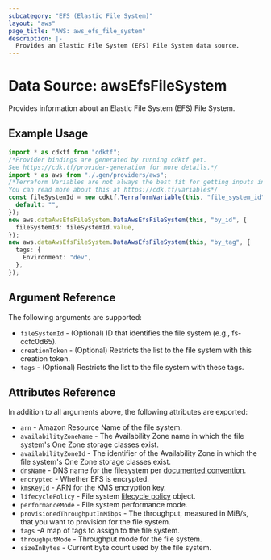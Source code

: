 ```yaml
---
subcategory: "EFS (Elastic File System)"
layout: "aws"
page_title: "AWS: aws_efs_file_system"
description: |-
  Provides an Elastic File System (EFS) File System data source.
---
```


# Data Source: awsEfsFileSystem

Provides information about an Elastic File System (EFS) File System.

## Example Usage

```typescript
import * as cdktf from "cdktf";
/*Provider bindings are generated by running cdktf get.
See https://cdk.tf/provider-generation for more details.*/
import * as aws from "./.gen/providers/aws";
/*Terraform Variables are not always the best fit for getting inputs in the context of Terraform CDK.
You can read more about this at https://cdk.tf/variables*/
const fileSystemId = new cdktf.TerraformVariable(this, "file_system_id", {
  default: "",
});
new aws.dataAwsEfsFileSystem.DataAwsEfsFileSystem(this, "by_id", {
  fileSystemId: fileSystemId.value,
});
new aws.dataAwsEfsFileSystem.DataAwsEfsFileSystem(this, "by_tag", {
  tags: {
    Environment: "dev",
  },
});

```

## Argument Reference

The following arguments are supported:

* `fileSystemId` - (Optional) ID that identifies the file system (e.g., fs-ccfc0d65).
* `creationToken` - (Optional) Restricts the list to the file system with this creation token.
* `tags` - (Optional) Restricts the list to the file system with these tags.

## Attributes Reference

In addition to all arguments above, the following attributes are exported:

* `arn` - Amazon Resource Name of the file system.
* `availabilityZoneName` - The Availability Zone name in which the file system's One Zone storage classes exist.
* `availabilityZoneId` - The identifier of the Availability Zone in which the file system's One Zone storage classes exist.
* `dnsName` - DNS name for the filesystem per [documented convention](http://docs.aws.amazon.com/efs/latest/ug/mounting-fs-mount-cmd-dns-name.html).
* `encrypted` - Whether EFS is encrypted.
* `kmsKeyId` - ARN for the KMS encryption key.
* `lifecyclePolicy` - File system [lifecycle policy](https://docs.aws.amazon.com/efs/latest/ug/API_LifecyclePolicy.html) object.
* `performanceMode` - File system performance mode.
* `provisionedThroughputInMibps` - The throughput, measured in MiB/s, that you want to provision for the file system.
* `tags` -A map of tags to assign to the file system.
* `throughputMode` - Throughput mode for the file system.
* `sizeInBytes` - Current byte count used by the file system.
